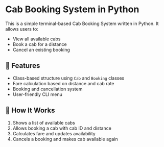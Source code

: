 # Cab Booking System in Python

This is a simple terminal-based Cab Booking System written in Python. It allows users to:

- View all available cabs
- Book a cab for a distance
- Cancel an existing booking

## 📂 Features

- Class-based structure using `Cab` and `Booking` classes
- Fare calculation based on distance and cab rate
- Booking and cancellation system
- User-friendly CLI menu

## 🧠 How It Works

1. Shows a list of available cabs
2. Allows booking a cab with cab ID and distance
3. Calculates fare and updates availability
4. Cancels a booking and makes cab available again
